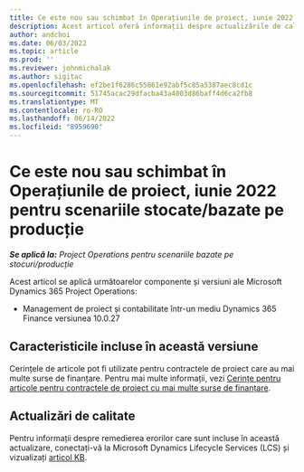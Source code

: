 ```yaml
---
title: Ce este nou sau schimbat în Operațiunile de proiect, iunie 2022 pentru scenariile stocate/bazate pe producție
description: Acest articol oferă informații despre actualizările de calitate care sunt disponibile în versiunea din iunie 2022 a Project Operations pentru scenariile stocate/bazate pe producție.
author: andchoi
ms.date: 06/03/2022
ms.topic: article
ms.prod: ''
ms.reviewer: johnmichalak
ms.author: sigitac
ms.openlocfilehash: ef2be1f6286c55861e92abf5c85a5387aec8cd1c
ms.sourcegitcommit: 51745acac29dfacba43a4003d86baff4d6ca2fb8
ms.translationtype: MT
ms.contentlocale: ro-RO
ms.lasthandoff: 06/14/2022
ms.locfileid: "8959690"
---
```

# <a name="whats-new-or-changed-in-project-operations-june-2022-for-stockedproduction-based-scenarios"></a>Ce este nou sau schimbat în Operațiunile de proiect, iunie 2022 pentru scenariile stocate/bazate pe producție

_**Se aplică la:** Project Operations pentru scenariile bazate pe stocuri/producție_

Acest articol se aplică următoarelor componente și versiuni ale Microsoft Dynamics 365 Project Operations:

- Management de proiect și contabilitate într-un mediu Dynamics 365 Finance versiunea 10.0.27

## <a name="features-included-in-this-release"></a>Caracteristicile incluse în această versiune

Cerințele de articole pot fi utilizate pentru contractele de proiect care au mai multe surse de finanțare. Pentru mai multe informații, vezi [Cerințe pentru articole pentru contractele de proiect cu mai multe surse de finanțare](/multiple-funding-sources-item-req.md).

## <a name="quality-updates"></a>Actualizări de calitate

Pentru informații despre remedierea erorilor care sunt incluse în această actualizare, conectați-vă la Microsoft Dynamics Lifecycle Services (LCS) și vizualizați [articol KB](https://fix.lcs.dynamics.com/Issue/Details?bugId=673271).
